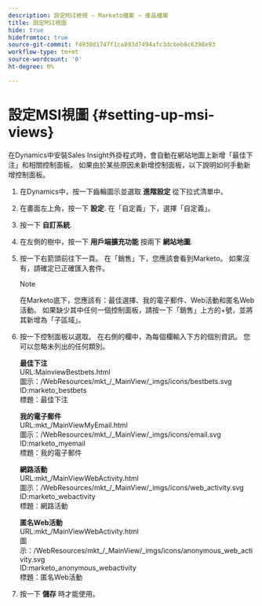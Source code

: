 ```yaml
---
description: 設定MSI檢視 — Marketo檔案 — 產品檔案
title: 設定MSI視圖
hide: true
hidefromtoc: true
source-git-commit: f4930d1747f1ca893d7494afc3dcbeb8c6398e93
workflow-type: tm+mt
source-wordcount: '0'
ht-degree: 0%

---
```


# 設定MSI視圖 {#setting-up-msi-views}

在Dynamics中安裝Sales Insight外掛程式時，會自動在網站地圖上新增「最佳下注」和相關控制面板。 如果由於某些原因未新增控制面板，以下說明如何手動新增控制面板。

1. 在Dynamics中，按一下齒輪圖示並選取 **進階設定** 從下拉式清單中。

1. 在畫面左上角，按一下 **設定**. 在「自定義」下，選擇「自定義」。

1. 按一下 **自訂系統**.

1. 在左側的樹中，按一下 **用戶端擴充功能** 按兩下 **網站地圖**.

1. 按一下右箭頭前往下一頁。 在「銷售」下，您應該會看到Marketo。 如果沒有，請確定已正確匯入套件。

   >[!NOTE]
   >
   >在Marketo底下，您應該有：最佳選擇、我的電子郵件、Web活動和匿名Web活動。 如果缺少其中任何一個控制面板，請按一下「銷售」上方的+號，並將其新增為「子區域」。

1. 按一下控制面板以選取。 在右側的欄中，為每個欄輸入下方的個別資訊。 您可以忽略未列出的任何類別。

   **最佳下注**</br>
URL:MainviewBestbets.html</br>
圖示：/WebResources/mkt_/_MainView/_imgs/icons/bestbets.svg</br>
ID:marketo_bestbets</br>
標題：最佳下注

   **我的電子郵件**</br>
URL:mkt_/MainViewMyEmail.html</br>
圖示：/WebResources/mkt_/_MainView/_imgs/icons/email.svg</br>
ID:marketo_myemail</br>
標題：我的電子郵件

   **網路活動**</br>
URL:mkt_/MainViewWebActivity.html</br>
圖示：/WebResources/mkt_/_MainView/_imgs/icons/web_activity.svg</br>
ID:marketo_webactivity</br>
標題：網路活動

   **匿名Web活動**</br>
URL:mkt_/MainViewWebActivity.html</br>
圖示：/WebResources/mkt_/_MainView/_imgs/icons/anonymous_web_activity.svg</br>
ID:marketo_anonymous_webactivity</br>
標題：匿名Web活動

1. 按一下 **儲存** 時才能使用。
